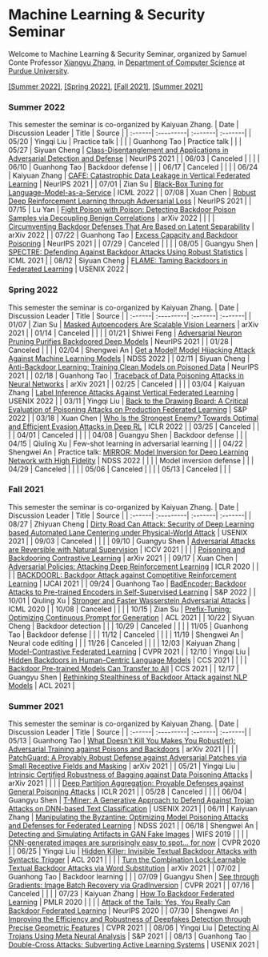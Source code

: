 # Machine Learning & Security Seminar

Welcome to Machine Learning & Security Seminar, organized by Samuel Conte Professor [Xiangyu Zhang](https://www.cs.purdue.edu/homes/xyzhang/), in [Department of Computer Science](https://www.cs.purdue.edu/) at [Purdue University](https://www.purdue.edu/).

[[Summer 2022]](#Summer-2022), [[Spring 2022]](#Spring-2022), [[Fall 2021]](#Fall-2021), [[Summer 2021]](#Summer-2021)

### Summer 2022
This semester the seminar is co-organized by Kaiyuan Zhang.
| Date | Discussion Leader | Title | Source |
| :------| :---------| :-------| :-------|
| 05/20 | Yingqi Liu | Practice talk |  |
|  | Guanhong Tao | Practice talk |  |
| 05/27 | Siyuan Cheng | [Class-Disentanglement and Applications in Adversarial Detection and Defense](https://proceedings.neurips.cc//paper/2021/file/8606f35ec6c77858dfb80a385d0d1151-Paper.pdf) | NeurIPS 2021 |
| 06/03 | Canceled |  |  |
| 06/10 | Guanhong Tao | Backdoor defense |  |
| 06/17 | Canceled |  |  |
| 06/24 | Kaiyuan Zhang | [CAFE: Catastrophic Data Leakage in Vertical Federated Learning](https://arxiv.org/pdf/2110.15122.pdf) | NeurIPS 2021 |
| 07/01 | Zian Su | [Black-Box Tuning for Language-Model-as-a-Service](https://arxiv.org/pdf/2201.03514.pdf) | ICML 2022 |
| 07/08 | Xuan Chen | [Robust Deep Reinforcement Learning through Adversarial Loss](https://papers.nips.cc/paper/2021/file/dbb422937d7ff56e049d61da730b3e11-Paper.pdf) | NeurIPS 2021 |
| 07/15 | Lu Yan | [Fight Poison with Poison: Detecting Backdoor Poison Samples via Decoupling Benign Correlations](https://arxiv.org/pdf/2205.13616.pdf) | arXiv 2022 |
|  |  | [Circumventing Backdoor Defenses That Are Based on Latent Separability](https://arxiv.org/pdf/2205.13613.pdf) | arXiv 2022 |
| 07/22 | Guanhong Tao | [Excess Capacity and Backdoor Poisoning](https://arxiv.org/pdf/2109.00685.pdf) | NeurIPS 2021 |
| 07/29 | Canceled |  |  |
| 08/05 | Guangyu Shen | [SPECTRE: Defending Against Backdoor Attacks Using Robust Statistics](https://arxiv.org/pdf/2104.11315.pdf) | ICML 2021 |
| 08/12 | Siyuan Cheng | [FLAME: Taming Backdoors in Federated Learning](https://arxiv.org/pdf/2101.02281.pdf) | USENIX 2022 |

### Spring 2022
This semester the seminar is co-organized by Kaiyuan Zhang.
| Date | Discussion Leader | Title | Source |
| :------| :---------| :-------| :-------|
| 01/07 | Zian Su | [Masked Autoencoders Are Scalable Vision Learners](https://arxiv.org/pdf/2111.06377.pdf) | arXiv 2021 |
| 01/14 | Canceled |  |  |
| 01/21 | Shiwei Feng | [Adversarial Neuron Pruning Purifies Backdoored Deep Models](https://arxiv.org/pdf/2110.14430.pdf) | NeurIPS 2021 |
| 01/28 | Canceled |  |  |
| 02/04 | Shengwei An | [Get a Model! Model Hijacking Attack Against Machine Learning Models](https://arxiv.org/abs/2111.04394) | NDSS 2022 |
| 02/11 | Siyuan Cheng | [Anti-Backdoor Learning: Training Clean Models on Poisoned Data](https://proceedings.neurips.cc/paper/2021/file/7d38b1e9bd793d3f45e0e212a729a93c-Paper.pdf) | NeurIPS 2021 |
| 02/18 | Guanhong Tao | [Traceback of Data Poisoning Attacks in Neural Networks](https://arxiv.org/pdf/2110.06904.pdf) | arXiv 2021 |
| 02/25 | Canceled |  |  |
| 03/04 | Kaiyuan Zhang | [Label Inference Attacks Against Vertical Federated Learning](https://www.usenix.org/system/files/sec22summer_fu.pdf) | USENIX 2022 |
| 03/11 | Yingqi Liu | [Back to the Drawing Board: A Critical Evaluation of Poisoning Attacks on Production Federated Learning](https://arxiv.org/pdf/2108.10241.pdf) | S&P 2022 |
| 03/18 | Xuan Chen | [Who Is the Strongest Enemy? Towards Optimal and Efficient Evasion Attacks in Deep RL](https://openreview.net/references/pdf?id=rnz8C_E3-q) | ICLR 2022 |
| 03/25 | Canceled |  |  |
| 04/01 | Canceled |  |  |
| 04/08 | Guangyu Shen | Backdoor defense |  |
| 04/15 | Qiuling Xu | Few-shot learning in adversarial learning |  |
| 04/22 | Shengwei An | Practice talk: [MIRROR: Model Inversion for Deep Learning Network with High Fidelity](https://www.ndss-symposium.org/wp-content/uploads/2022-335-paper.pdf) | NDSS 2022 |
|   |  | Model inversion defense |  |
| 04/29 | Canceled |  |  |
| 05/06 | Canceled |  |  |
| 05/13 | Canceled |  |  |

### Fall 2021
This semester the seminar is co-organized by Kaiyuan Zhang.
| Date | Discussion Leader | Title | Source |
| :------| :---------| :-------| :-------|
| 08/27 | Zhiyuan Cheng | [Dirty Road Can Attack: Security of Deep Learning based Automated Lane Centering under Physical-World Attack](https://www.usenix.org/system/files/sec21-sato.pdf) | USENIX 2021 |
| 09/03 | Canceled |  |  |
| 09/10 | Guangyu Shen | [Adversarial Attacks are Reversible with Natural Supervision](https://arxiv.org/abs/2103.14222) | ICCV 2021 |
|   |   | [Poisoning and Backdooring Contrastive Learning](https://arxiv.org/pdf/2106.09667.pdf) | arXiv 2021 |
| 09/17 | Xuan Chen | [Adversarial Policies: Attacking Deep Reinforcement Learning](https://arxiv.org/pdf/1905.10615.pdf) | ICLR 2020 |
|   |   | [BACKDOORL: Backdoor Attack against Competitive Reinforcement Learning](https://www.ijcai.org/proceedings/2021/0509.pdf) | IJCAI 2021	|
| 09/24 | Guanhong Tao | [BadEncoder: Backdoor Attacks to Pre-trained Encoders in Self-Supervised Learning](https://arxiv.org/pdf/2108.00352.pdf) | S&P 2022 |
| 10/01 | Qiuling Xu | [Stronger and Faster Wasserstein Adversarial Attacks](https://arxiv.org/abs/2008.02883) | ICML 2020 |
| 10/08 | Canceled |  |  |
| 10/15 | Zian Su | [Prefix-Tuning: Optimizing Continuous Prompt for Generation](https://arxiv.org/pdf/2101.00190.pdf) | ACL 2021 |
| 10/22 | Siyuan Cheng | Backdoor detection |  |
| 10/29 | Canceled |  |  |
| 11/05 | Guanhong Tao | Backdoor defense |  |
| 11/12 | Canceled |  |  |
| 11/19 | Shengwei An | Neural code editing |  |
| 11/26 | Canceled |  |  |
| 12/03 | Kaiyuan Zhang | [Model-Contrastive Federated Learning](https://arxiv.org/pdf/2103.16257.pdf) | CVPR 2021 |
| 12/10 | Yingqi Liu | [Hidden Backdoors in Human-Centric Language Models](https://arxiv.org/pdf/2105.00164.pdf) | CCS 2021 |
|   |   | [Backdoor Pre-trained Models Can Transfer to All](https://arxiv.org/pdf/2111.00197.pdf) | CCS 2021 |
| 12/17 | Guangyu Shen | [Rethinking Stealthiness of Backdoor Attack against NLP Models](https://aclanthology.org/2021.acl-long.431.pdf) | ACL 2021 |

### Summer 2021
This semester the seminar is co-organized by Kaiyuan Zhang.
| Date | Discussion Leader | Title | Source |
| :------| :---------| :-------| :-------|
| 05/13 | Guanhong Tao | [What Doesn't Kill You Makes You Robust(er): Adversarial Training against Poisons and Backdoors](https://arxiv.org/pdf/2102.13624.pdf) | arXiv 2021 |
|            |            |  [PatchGuard: A Provably Robust Defense against Adversarial Patches via Small Receptive Fields and Masking](https://arxiv.org/pdf/2005.10884.pdf) | arXiv 2021 |
| 05/21 | Yingqi Liu | [Intrinsic Certified Robustness of Bagging against Data Poisoning Attacks](https://arxiv.org/pdf/2008.04495.pdf) | arXiv 2021 |
|            |            |  [Deep Partition Aggregation: Provable Defenses against General Poisoning Attacks](https://openreview.net/pdf?id=YUGG2tFuPM) | ICLR 2021 |
| 05/28 | Canceled |  |  |
| 06/04 | Guangyu Shen | [T-Miner: A Generative Approach to Defend Against Trojan Attacks on DNN-based Text Classification](https://www.usenix.org/conference/usenixsecurity21/presentation/azizi) | USENIX 2021 |
| 06/11 | Kaiyuan Zhang | [Manipulating the Byzantine: Optimizing Model Poisoning Attacks and Defenses for Federated Learning](https://www.ndss-symposium.org/wp-content/uploads/ndss2021_6C-3_24498_paper.pdf) | NDSS 2021 |
| 06/18 | Shengwei An | [Detecting and Simulating Artifacts in GAN Fake Images](https://arxiv.org/pdf/1907.06515.pdf) | WIFS 2019 |
|       |          | [CNN-generated images are surprisingly easy to spot... for now](https://arxiv.org/pdf/1912.11035.pdf) | CVPR 2020 |
| 06/25 | Yingqi Liu | [Hidden Killer: Invisible Textual Backdoor Attacks with Syntactic Trigger](https://arxiv.org/pdf/2105.12400.pdf) | ACL 2021 |
|       |          | [Turn the Combination Lock:Learnable Textual Backdoor Attacks via Word Substitution](https://arxiv.org/pdf/2106.06361.pdf) | arXiv 2021 |
| 07/02 | Guanhong Tao | Backdoor learning |  |
| 07/09 | Guangyu Shen | [See through Gradients: Image Batch Recovery via GradInversion](https://arxiv.org/pdf/2104.07586.pdf) | CVPR 2021 |
| 07/16 | Canceled |  |  |
| 07/23 | Kaiyuan Zhang | [How To Backdoor Federated Learning](http://proceedings.mlr.press/v108/bagdasaryan20a/bagdasaryan20a.pdf) | PMLR 2020 |
|  |  | [Attack of the Tails: Yes, You Really Can Backdoor Federated Learning](https://papers.nips.cc/paper/2020/file/b8ffa41d4e492f0fad2f13e29e1762eb-Paper.pdf) | NeurIPS 2020 |
| 07/30 | Shengwei An | [Improving the Efficiency and Robustness of Deepfakes Detection through Precise Geometric Features](https://arxiv.org/pdf/2104.04480.pdf) | CVPR 2021 |
| 08/06 | Yingqi Liu | [Detecting AI Trojans Using Meta Neural Analysis](https://arxiv.org/pdf/1910.03137.pdf) | S&P 2021 |
| 08/13 | Guanhong Tao | [Double-Cross Attacks: Subverting Active Learning Systems](https://www.usenix.org/system/files/sec21-vicarte.pdf) |  USENIX 2021 |